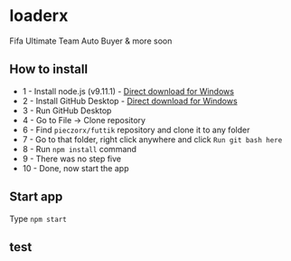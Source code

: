 # loaderx
Fifa Ultimate Team Auto Buyer & more soon

## How to install
- 1 - Install node.js (v9.11.1) - [Direct download for Windows](https://nodejs.org/download/release/v9.11.1/node-v9.11.1-x64.msi)
- 2 - Install GitHub Desktop - [Direct download for Windows](https://central.github.com/deployments/desktop/desktop/latest/win32)
- 3 - Run GitHub Desktop
- 4 - Go to File -> Clone repository
- 6 - Find `pieczorx/futtik` repository and clone it to any folder
- 7 - Go to that folder, right click anywhere and click `Run git bash here`
- 8 - Run `npm install` command
- 9 - There was no step five
- 10 - Done, now start the app

## Start app
Type `npm start`

## test
